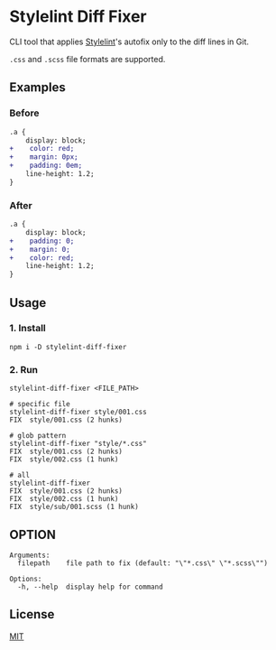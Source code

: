 # Stylelint Diff Fixer

CLI tool that applies [Stylelint](https://github.com/stylelint/stylelint)'s autofix only to the diff lines in Git.

`.css` and `.scss` file formats are supported.

## Examples

### Before

```diff
.a {
    display: block;
+    color: red;
+    margin: 0px;
+    padding: 0em;
    line-height: 1.2;
}
```

### After

```diff
.a {
    display: block;
+    padding: 0;
+    margin: 0;
+    color: red;
    line-height: 1.2;
}
```

## Usage

### 1. Install

```shell
npm i -D stylelint-diff-fixer
```

### 2. Run

```shell
stylelint-diff-fixer <FILE_PATH>
```

```shell
# specific file
stylelint-diff-fixer style/001.css
FIX  style/001.css (2 hunks)

# glob pattern
stylelint-diff-fixer "style/*.css"
FIX  style/001.css (2 hunks)
FIX  style/002.css (1 hunk)

# all
stylelint-diff-fixer
FIX  style/001.css (2 hunks)
FIX  style/002.css (1 hunk)
FIX  style/sub/001.scss (1 hunk)
```

## OPTION

```
Arguments:
  filepath    file path to fix (default: "\"*.css\" \"*.scss\"")

Options:
  -h, --help  display help for command
```

## License

[MIT](https://github.com/ohayoupoteto/stylelint-diff-fixer/blob/main/LICENSE)